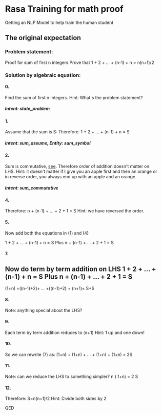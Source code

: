 # Rasa Training for math proof

Getting an NLP Model to help train the human student

## The original expectation

### Problem statement:
Proof for sum of first n integers
Prove that 1 + 2 + ... + (n-1) + n = n(n+1)/2

### Solution by algebraic equation:

#### 0.
Find the sum of first n integers. 
Hint: What's the problem statement?

##### Intent: state_problem 

#### 1. 
Assume that the sum is S: 
Therefore: 1 + 2 + ... + (n-1) + n = S

##### Intent: sum_assume, Entity: sum_symbol

#### 2. 
Sum is commutative, [see](https://www.khanacademy.org/math/cc-sixth-grade-math/cc-6th-factors-and-multiples/properties-of-numbers/a/properties-of-addition).
Therefore order of addition doesn't matter on LHS.
Hint: it doesn't matter if I give you an apple first and then an orange or in reverse order, you always end up with an apple and an orange.

##### Intent: sum_commutative

#### 4. 
Therefore: n + (n-1) + ... + 2 + 1 = S
Hint: we have reversed the order.

#### 5. 
Now add both the equations in (1) and (4)

1 + 2 + ... + (n-1) + n = S
Plus
n + (n-1) + ... + 2 + 1 = S

#### 7. 
Now do term by term addition on LHS
1         + 2              + ... + (n-1)        + n        = S
Plus
n         + (n-1)        + ... + 2              + 1        = S
---------------------------------------------------------------
(1+n)  +((n-1)+2)+ ...  +((n-1)+2) + (n+1)= S+S

#### 8. 
Note: anything special about the LHS?

#### 9. 
Each term by term addition reduces to (n+1)
Hint: 1 up and one down!

#### 10. 
So we can rewrite (7) as:
(1+n) + (1+n) + ... + (1+n) + (1+n) = 2S

#### 11. 
Note: can we reduce the LHS to something simpler?
n ( 1+n) = 2 S

#### 12. 
Therefore: S=n(n+1)/2
Hint: Divide both sides by 2

QED